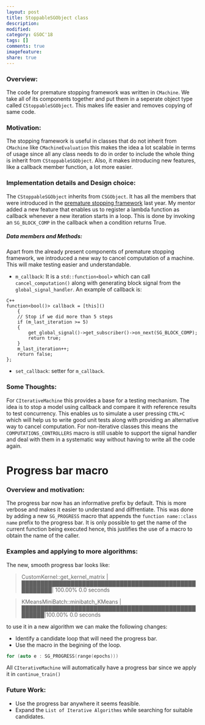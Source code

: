 ```yaml
---
layout: post
title: StoppableSGObject class
description:
modified:
category: GSOC'18
tags: []
comments: true
imagefeature:
share: true
---
```



### Overview:
The code for premature stopping framework was written in ```CMachine```. We take all of its components together and put them in a seperate object type called ```CStoppableSGObject```. This makes life easier and removes copying of same code.

### Motivation:
The stopping framework is useful in classes that do not inherit from ```CMachine``` like ```CMachineEvaluation``` this makes the idea a lot scalable in terms of usage since all any class needs to do in order to include the whole thing is inherit from ```CStoppableSGObject```. Also, it makes introducing new features, like a callback member function, a lot more easier.

### Implementation details and Design choice:

The ```CStoppableSGObject``` inherits from ```CSGObject```. It has all the members that were introduced in the [premature stopping framework](https://github.com/shogun-toolbox/shogun/wiki/premature-stopping) last year. My mentor added a new feature that enables us to register a lambda function as callback whenever a new iteration starts in a loop. This is done by invoking an ```SG_BLOCK_COMP``` in the callback when a condition returns True.

##### Data members and Methods:
Apart from the already present components of premature stopping framework, we introduced a new way to cancel computation of a machine. This will make testing easier and understandable. 
- ```m_callback```: It is a ```std::function<bool>``` which can call ```cancel_computation()``` along with generating block signal from the ```global_signal_handler```.
An example of callback is:
```
C++
function<bool()> callback = [this]() 
    {
	// Stop if we did more than 5 steps
	if (m_last_iteration >= 5)
	{
		get_global_signal()->get_subscriber()->on_next(SG_BLOCK_COMP);
		return true;
	}
	m_last_iteration++;
	return false;
};
```
- ```set_callback```: setter for ```m_callback```.

### Some Thoughts:
For ```CIterativeMachine``` this provides a base for a testing mechanism. The idea is to stop a model using callback and compare it with reference results to test concurrency. This enables us to simulate a user pressing ```CTRL+C``` which will help us to write good unit tests along with providing an alternative way to cancel computation.
For non-iterative classes this means the ```COMPUTATIONS_CONTROLLERS``` macro is still usable to support the signal handler and deal with them in a systematic way without having to write all the code again.

# Progress bar macro
### Overview and motivation:
The progress bar now has an informative prefix by default. This is more verbose and makes it easier to understand and diffrentiate. This was done by adding a new ```SG_PROGRESS``` macro that appends the ```function name::class name``` prefix to the progress bar. It is only possible to get the name of the current function being executed hence, this justifies the use of a macro to obtain the name of the caller.

### Examples and applying to more algorithms:
The new, smooth progress bar looks like:
>CustomKernel::get_kernel_matrix |██████████████████████████████████████████████████████| 100.00% 0.0 seconds

>KMeansMiniBatch::minibatch_KMeans |████████████████████████████████████████████████████|100.00% 0.0 seconds

to use it in a new algorithm we can make the following changes:
- Identify a candidate loop that will need the progress bar.
- Use the macro in the begining of the loop.
```C++
for (auto e : SG_PROGRESS(range(epochs)))
```
All ```CIterativeMachine``` will automatically have a progress bar since we apply it in ```continue_train()```

### Future Work:
- Use the progress bar anywhere it seems feasible.
- Expand the ```List of Iterative Algorithms``` while searching for suitable candidates.
